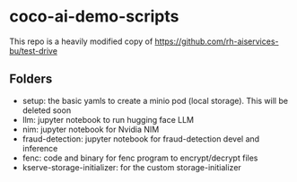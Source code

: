# coco-ai-demo-scripts

This repo is a heavily modified copy of https://github.com/rh-aiservices-bu/test-drive

## Folders

- setup: the basic yamls to create a minio pod (local storage). This will be deleted soon
- llm: jupyter notebook to run hugging face LLM
- nim: jupyter notebook for Nvidia NIM
- fraud-detection: jupyter notebook for fraud-detection devel and inference
- fenc: code and binary for fenc program to encrypt/decrypt files
- kserve-storage-initializer: for the custom storage-initializer